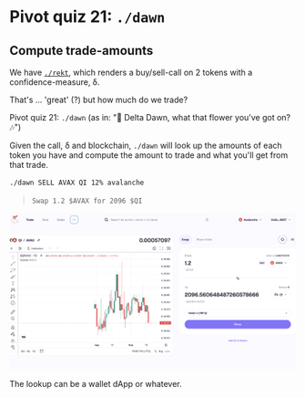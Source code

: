 # Pivot quiz 21: `./dawn`

## Compute trade-amounts

We have [`./rekt`](../../dApps/rekt), which renders a buy/sell-call on 2 
tokens with a confidence-measure, δ.

That's ... 'great' (?) but how much do we trade?

Pivot quiz 21: `./dawn` (as in: "🎵 Delta Dawn, what that flower you've got 
on?🎶")

Given the call, δ and blockchain, `./dawn` will look up the amounts of each 
token you have and compute the amount to trade and what you'll get from that 
trade.

```BASH
./dawn SELL AVAX QI 12% avalanche
```

> `Swap 1.2 $AVAX for 2096 $QI`

![AVAX / QI swap](imgs/01-AVAX-QI-swap.png)

The lookup can be a wallet dApp or whatever.
